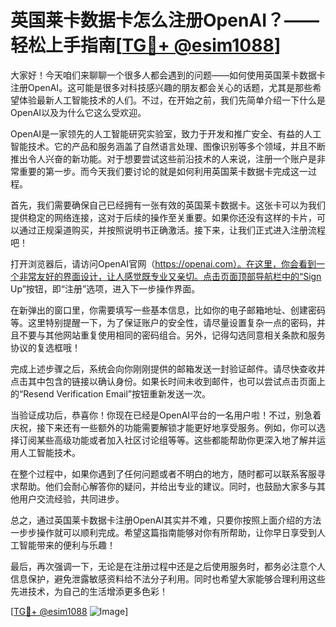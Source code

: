 # 英国莱卡数据卡怎么注册OpenAI？——轻松上手指南[[TG💪+ @esim1088](https://t.me/s/esim1088)]

大家好！今天咱们来聊聊一个很多人都会遇到的问题——如何使用英国莱卡数据卡注册OpenAI。这可能是很多对科技感兴趣的朋友都会关心的话题，尤其是那些希望体验最新人工智能技术的人们。不过，在开始之前，我们先简单介绍一下什么是OpenAI以及为什么它这么受欢迎。

OpenAI是一家领先的人工智能研究实验室，致力于开发和推广安全、有益的人工智能技术。它的产品和服务涵盖了自然语言处理、图像识别等多个领域，并且不断推出令人兴奋的新功能。对于想要尝试这些前沿技术的人来说，注册一个账户是非常重要的第一步。而今天我们要讨论的就是如何利用英国莱卡数据卡完成这一过程。

首先，我们需要确保自己已经拥有一张有效的英国莱卡数据卡。这张卡可以为我们提供稳定的网络连接，这对于后续的操作至关重要。如果你还没有这样的卡片，可以通过正规渠道购买，并按照说明书正确激活。接下来，让我们正式进入注册流程吧！

打开浏览器后，请访问OpenAI官网（https://openai.com）。在这里，你会看到一个非常友好的界面设计，让人感觉既专业又亲切。点击页面顶部导航栏中的“Sign Up”按钮，即“注册”选项，进入下一步操作界面。

在新弹出的窗口里，你需要填写一些基本信息，比如你的电子邮箱地址、创建密码等。这里特别提醒一下，为了保证账户的安全性，请尽量设置复杂一点的密码，并且不要与其他网站重复使用相同的密码组合。另外，记得勾选同意相关条款和服务协议的复选框哦！

完成上述步骤之后，系统会向你刚刚提供的邮箱发送一封验证邮件。请尽快查收并点击其中包含的链接以确认身份。如果长时间未收到邮件，也可以尝试点击页面上的“Resend Verification Email”按钮重新发送一次。

当验证成功后，恭喜你！你现在已经是OpenAI平台的一名用户啦！不过，别急着庆祝，接下来还有一些额外的功能需要解锁才能更好地享受服务。例如，你可以选择订阅某些高级功能或者加入社区讨论组等等。这些都能帮助你更深入地了解并运用人工智能技术。

在整个过程中，如果你遇到了任何问题或者不明白的地方，随时都可以联系客服寻求帮助。他们会耐心解答你的疑问，并给出专业的建议。同时，也鼓励大家多与其他用户交流经验，共同进步。

总之，通过英国莱卡数据卡注册OpenAI其实并不难，只要你按照上面介绍的方法一步步操作就可以顺利完成。希望这篇指南能够对你有所帮助，让你早日享受到人工智能带来的便利与乐趣！

最后，再次强调一下，无论是在注册过程中还是之后使用服务时，都务必注意个人信息保护，避免泄露敏感资料给不法分子利用。同时也希望大家能够合理利用这些先进技术，为自己的生活增添更多色彩！

[[TG💪+ @esim1088](https://t.me/s/esim1088) ![Image](https://i.postimg.cc/4NQfJmqS/Snipaste-2025-05-13-00-14-12.png)]